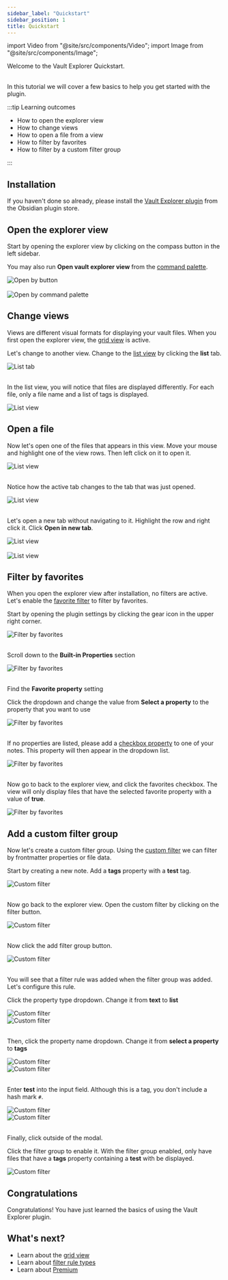 ```yaml
---
sidebar_label: "Quickstart"
sidebar_position: 1
title: Quickstart
---
```


import Video from "@site/src/components/Video";
import Image from "@site/src/components/Image";

<span className="large-text">Welcome to the Vault Explorer Quickstart.</span>
<br/>
<br/>

In this tutorial we will cover a few basics to help you get started with the plugin.

:::tip Learning outcomes

-   How to open the explorer view
-   How to change views
-   How to open a file from a view
-   How to filter by favorites
-   How to filter by a custom filter group

:::

## Installation

If you haven't done so already, please install the [Vault Explorer plugin](https://obsidian.md/plugins?id=vault-explorer) from the Obsidian plugin store.

## Open the explorer view

Start by opening the explorer view by clicking on the compass button in the left sidebar.

You may also run **Open vault explorer view** from the [command palette](https://help.obsidian.md/Plugins/Command+palette).

<Image src="img/open-by-button.png" alt="Open by button" maxWidth="300px"/>

<br/>
<br/>

<Image src="img/open-by-command-palette.png" alt="Open by command palette" maxWidth="600px"/>

## Change views

Views are different visual formats for displaying your vault files. When you first open the explorer view, the [grid view](/docs/views/grid/) is active.

Let's change to another view. Change to the [list view](/docs/views/list/) by clicking the **list** tab.

<Image src="img/list-tab.png" alt="List tab" maxWidth="300px"/>

<br/>
<br/>

In the list view, you will notice that files are displayed differently. For each file, only a file name and a list of tags is displayed.

<Image src="img/list-view-1.png" alt="List view" maxWidth="900px"/>

## Open a file

Now let's open one of the files that appears in this view. Move your mouse and highlight one of the view rows. Then left click on it to open it.

<Image src="img/list-view-2.png" alt="List view" maxWidth="900px"/>

<br/>
<br/>

Notice how the active tab changes to the tab that was just opened.

<Image src="img/list-view-3.png" alt="List view" maxWidth="900px"/>

<br/>
<br/>

Let's open a new tab without navigating to it. Highlight the row and right click it. Click **Open in new tab**.

<Image src="img/list-view-4.png" alt="List view" maxWidth="900px"/>

<br/>
<br/>

<Image src="img/list-view-5.png" alt="List view" maxWidth="400px"/>

## Filter by favorites

When you open the explorer view after installation, no filters are active. Let's enable the [favorite filter](/docs/filters/favorite-filter/) to filter by favorites.

Start by opening the plugin settings by clicking the gear icon in the upper right corner.

<Image src="img/favorites-1.png" alt="Filter by favorites" maxWidth="900px"/>

<br/>
<br/>

Scroll down to the **Built-in Properties** section

<Image src="img/favorites-2.png" alt="Filter by favorites" maxWidth="600px"/>

<br/>
<br/>

Find the **Favorite property** setting

Click the dropdown and change the value from **Select a property** to the property that you want to use

<Image src="img/favorites-3.png" alt="Filter by favorites" maxWidth="600px"/>

<br/>
<br/>

If no properties are listed, please add a [checkbox property](https://help.obsidian.md/Editing+and+formatting/Properties) to one of your notes. This property will then appear in the dropdown list.

<Image src="img/favorites-4.png" alt="Filter by favorites" maxWidth="600px"/>

<br/>
<br/>

Now go to back to the explorer view, and click the favorites checkbox. The view will only display files that have the selected favorite property with a value of **true**.

<Image src="img/favorites-5.png" alt="Filter by favorites" maxWidth="900px"/>

## Add a custom filter group

Now let's create a custom filter group. Using the [custom filter](/docs/filters/custom-filter) we can filter by frontmatter properties or file data.

Start by creating a new note. Add a **tags** property with a **test** tag.

<Image src="img/custom-filter-1.png" alt="Custom filter" maxWidth="400px"/>

<br/>
<br/>

Now go back to the explorer view. Open the custom filter by clicking on the filter button.

<Image src="img/custom-filter-2.png" alt="Custom filter" maxWidth="400px"/>

<br/>
<br/>

Now click the add filter group button.

<Image src="img/custom-filter-3.png" alt="Custom filter" maxWidth="400px"/>

<br/>
<br/>

You will see that a filter rule was added when the filter group was added. Let's configure this rule.

Click the property type dropdown. Change it from **text** to **list**

<Image src="img/custom-filter-4.png" alt="Custom filter" maxWidth="350px"/>

<br/>

<Image src="img/custom-filter-5.png" alt="Custom filter" maxWidth="350px"/>

<br/>
<br/>

Then, click the property name dropdown. Change it from **select a property** to **tags**

<Image src="img/custom-filter-6.png" alt="Custom filter" maxWidth="350px"/>

<br/>

<Image src="img/custom-filter-7.png" alt="Custom filter" maxWidth="350px"/>

<br/>
<br/>

Enter **test** into the input field. Although this is a tag, you don't include a hash mark `#`.

<Image src="img/custom-filter-8.png" alt="Custom filter" maxWidth="350px"/>

<br/>

<Image src="img/custom-filter-9.png" alt="Custom filter" maxWidth="350px"/>

<br/>
<br/>

Finally, click outside of the modal.

Click the filter group to enable it. With the filter group enabled, only have files that have a **tags** property containing a **test** with be displayed.

<Image src="img/custom-filter-10.png" alt="Custom filter" maxWidth="900px"/>

## Congratulations

Congratulations! You have just learned the basics of using the Vault Explorer plugin.

## What's next?

-   Learn about the [grid view](/docs/views/grid)
-   Learn about [filter rule types](/docs/filters/custom-filter/#filter-rule-types)
-   Learn about [Premium](/docs/premium/)
